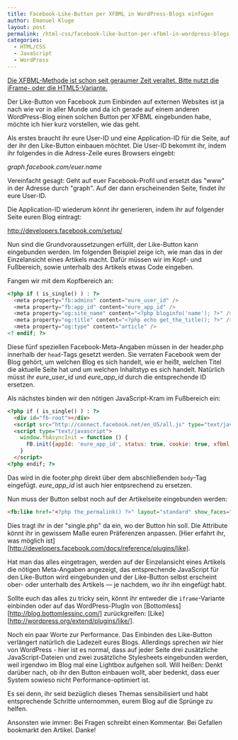 ```yaml
---
title: Facebook-Like-Button per XFBML in WordPress-Blogs einfügen
author: Emanuel Kluge
layout: post
permalink: /html-css/facebook-like-button-per-xfbml-in-wordpress-blogs-einfugen/
categories:
  - HTML/CSS
  - JavaScript
  - WordPress
---
```


<p><ins datetime="2014-10-26T16:12:29+00:00">Die XFBML-Methode ist schon seit geraumer Zeit veraltet. Bitte nutzt die iFrame- oder die HTML5-Variante.</ins></p>

Der Like-Button von Facebook zum Einbinden auf externen Websites ist ja nach wie vor in aller Munde und da ich gerade auf einem anderen WordPress-Blog einen solchen Button per XFBML eingebunden habe, möchte ich hier kurz vorstellen, wie das geht.

Als erstes braucht ihr eure User-ID und eine Application-ID für die Seite, auf der ihr den Like-Button einbauen möchtet. Die User-ID bekommt ihr, indem ihr folgendes in die Adress-Zeile eures Browsers eingebt:

*graph.facebook.com/euer.name*

Vereinfacht gesagt: Geht auf euer Facebook-Profil und ersetzt das "www" in der Adresse durch "graph". Auf der dann erscheinenden Seite, findet ihr eure User-ID.

Die Application-ID wiederum könnt ihr generieren, indem ihr auf folgender Seite euren Blog eintragt:

http://developers.facebook.com/setup/

Nun sind die Grundvoraussetzungen erfüllt, der Like-Button kann eingebunden werden. Im folgenden Beispiel zeige ich, wie man das in der Einzelansicht eines Artikels macht. Dafür müssen wir im Kopf- und Fußbereich, sowie unterhalb des Artikels etwas Code eingeben.

Fangen wir mit dem Kopfbereich an:

```php
<?php if ( is_single() ) : ?>
  <meta property="fb:admins" content="eure_user_id" />
  <meta property="fb:app_id" content="eure_app_id" />
  <meta property="og:site_name" content="<?php bloginfo('name'); ?>" />
  <meta property="og:title" content="<?php echo get_the_title(); ?>" />
  <meta property="og:type" content="article" />
<? endif; ?>
```

Diese fünf speziellen Facebook-Meta-Angaben müssen in der header.php innerhalb der `head`-Tags gesetzt werden. Sie verraten Facebook wem der Blog gehört, um welchen Blog es sich handelt, wie er heißt, welchen Titel die aktuelle Seite hat und um welchen Inhaltstyp es sich handelt. Natürlich müsst ihr *eure\_user\_id* und *eure\_app\_id* durch die entsprechende ID ersetzen.

Als nächstes binden wir den nötigen JavaScript-Kram im Fußbereich ein:

```html
<?php if ( is_single() ) : ?>
  <div id="fb-root"></div>
  <script src="http://connect.facebook.net/en_US/all.js" type="text/javascript"></script>
  <script type="text/javascript">
    window.fbAsyncInit = function () {
      FB.init({appId: 'eure_app_id', status: true, cookie: true, xfbml: true});
    }
  </script>
<?php endif; ?>
```

Das wird in die footer.php direkt über dem abschließenden `body`-Tag eingefügt. *eure\_app\_id* ist auch hier entpsrechend zu ersetzen.

Nun muss der Button selbst noch auf der Artikelseite eingebunden werden:

```html
<fb:like href="<?php the_permalink() ?>" layout="standard" show_faces="false" width="xyz" action="like" colorscheme="light" font="trebuchet ms"></fb:like>
```

Dies tragt ihr in der "single.php" da ein, wo der Button hin soll. Die Attribute könnt ihr in gewissem Maße euren Präferenzen anpassen. [Hier erfahrt ihr, was möglich ist][http://developers.facebook.com/docs/reference/plugins/like].

Hat man das alles eingetragen, werden auf der Einzelansicht eines Artikels die nötigen Meta-Angaben angezeigt, das entsprechende JavaScript für den Like-Button wird eingebunden und der Like-Button selbst erscheint ober- oder unterhalb des Artikels &mdash; je nachdem, wo ihr ihn eingefügt habt.

Sollte euch das alles zu tricky sein, könnt ihr entweder die `iframe`-Variante einbinden oder auf das WordPress-PlugIn von [Bottomless][http://blog.bottomlessinc.com/] zurückgreifen: [Like][http://wordpress.org/extend/plugins/like/].

Noch ein paar Worte zur Performance. Das Einbinden des Like-Button verlängert natürlich die Ladezeit eures Blogs. Allerdings sprechen wir hier von WordPress - hier ist es normal, dass auf jeder Seite drei zusätzliche JavaScript-Dateien und zwei zusätzliche Stylesheets eingebunden werden, weil irgendwo im Blog mal eine Lightbox aufgehen soll. Will heißen: Denkt darüber nach, ob ihr den Button einbauen wollt, aber bedenkt, dass euer System sowieso nicht Performance-optimiert ist.

Es sei denn, ihr seid bezüglich dieses Themas sensibilisiert und habt entsprechende Schritte unternommen, eurem Blog auf die Sprünge zu helfen.

Ansonsten wie immer: Bei Fragen schreibt einen Kommentar. Bei Gefallen bookmarkt den Artikel. Danke!
